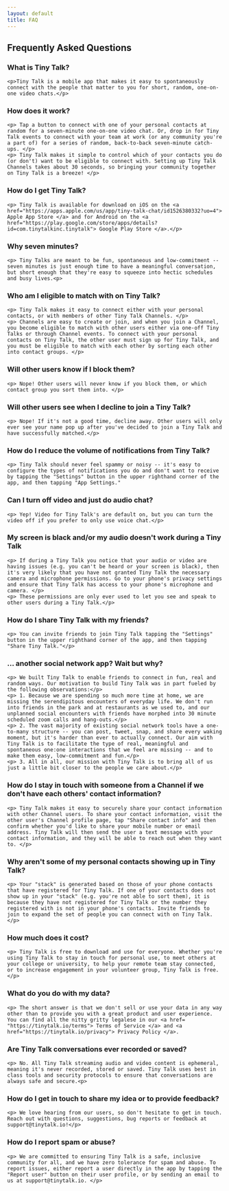 ```yaml
---
layout: default
title: FAQ
---
```


<div class="internal">

  <h2>Frequently Asked Questions</h2>

  <h3> What is Tiny Talk? </h3>

    <p>Tiny Talk is a mobile app that makes it easy to spontaneously connect with the people that matter to you for short, random, one-on-one video chats.</p>

  <h3> How does it work? </h3>

    <p> Tap a button to connect with one of your personal contacts at random for a seven-minute one-on-one video chat. Or, drop in for Tiny Talk events to connect with your team at work (or any community you're a part of) for a series of random, back-to-back seven-minute catch-ups. </p>
    <p> Tiny Talk makes it simple to control which of your contacts you do (or don't) want to be eligible to connect with. Setting up Tiny Talk Channels takes about 30 seconds, so bringing your community together on Tiny Talk is a breeze! </p>

  <h3> How do I get Tiny Talk? </h3>

    <p> Tiny Talk is available for download on iOS on the <a href="https://apps.apple.com/us/app/tiny-talk-chat/id1526380332?uo=4"> Apple App Store </a> and for Android on the <a href="https://play.google.com/store/apps/details?id=com.tinytalkinc.tinytalk"> Google Play Store </a>.</p>

  <h3> Why seven minutes? </h3>

    <p> Tiny Talks are meant to be fun, spontaneous and low-commitment -- seven minutes is just enough time to have a meaningful conversation, but short enough that they're easy to squeeze into hectic schedules and busy lives.<p>

  <h3> Who am I eligible to match with on Tiny Talk? </h3>

    <p> Tiny Talk makes it easy to connect either with your personal contacts, or with members of other Tiny Talk Channels. </p>
    <p> Channels are easy to create or join, and when you join a Channel, you become eligible to match with other users either via one-off Tiny Talks or through Channel events. To connect with your personal contacts on Tiny Talk, the other user must sign up for Tiny Talk, and you must be eligible to match with each other by sorting each other into contact groups. </p>

  <h3> Will other users know if I block them? </h3>

    <p> Nope! Other users will never know if you block them, or which contact group you sort them into. </p>

  <h3> Will other users see when I decline to join a Tiny Talk? </h3>

    <p> Nope! If it's not a good time, decline away. Other users will only ever see your name pop up after you've decided to join a Tiny Talk and have successfully matched.</p>

  <h3> How do I reduce the volume of notifications from Tiny Talk? </h3>

    <p> Tiny Talk should never feel spammy or noisy -- it's easy to configure the types of notifications you do and don't want to receive by tapping the "Settings" button in the upper righthand corner of the app, and then tapping "App Settings."

  <h3> Can I turn off video and just do audio chat? </h3>

    <p> Yep! Video for Tiny Talk's are default on, but you can turn the video off if you prefer to only use voice chat.</p>

  <h3> My screen is black and/or my audio doesn't work during a Tiny Talk </h3>

    <p> If during a Tiny Talk you notice that your audio or video are having issues (e.g. you can't be heard or your screen is black), then it's very likely that you have not granted Tiny Talk the necessary camera and microphone permissions. Go to your phone's privacy settings and ensure that Tiny Talk has access to your phone's microphone and camera. </p>
    <p> These permissions are only ever used to let you see and speak to other users during a Tiny Talk.</p>

  <h3> How do I share Tiny Talk with my friends? </h3>

    <p> You can invite friends to join Tiny Talk tapping the "Settings" button in the upper righthand corner of the app, and then tapping "Share Tiny Talk."</p>

  <h3> ... another social network app? Wait but why? </h3>

    <p> We built Tiny Talk to enable friends to connect in fun, real and random ways. Our motivation to build Tiny Talk was in part fueled by the following observations:</p>
    <p> 1. Because we are spending so much more time at home, we are missing the serendipitous encounters of everyday life. We don't run into friends in the park and at restaurants as we used to, and our unplanned social encounters with friends have morphed into 30 minute scheduled zoom calls and hang-outs.</p>
    <p> 2. The vast majority of existing social network tools have a one-to-many structure -- you can post, tweet, snap, and share every waking moment, but it's harder than ever to actually connect. Our aim with Tiny Talk is to facilitate the type of real, meaningful and spontaneous one:one interactions that we feel are missing -- and to make them easy, low-commitment and fun.</p>
    <p> 3. All in all, our mission with Tiny Talk is to bring all of us just a little bit closer to the people we care about.</p>

  <h3> How do I stay in touch with someone from a Channel if we don't have each others' contact information? </h3>

    <p> Tiny Talk makes it easy to securely share your contact information with other Channel users. To share your contact information, visit the other user's Channel profile page, tap "Share contact info" and then confirm whether you'd like to share your mobile number or email address. Tiny Talk will then send the user a text message with your contact information, and they will be able to reach out when they want to. </p>

  <h3> Why aren't some of my personal contacts showing up in Tiny Talk? </h3>

    <p> Your "stack" is generated based on those of your phone contacts that have registered for Tiny Talk. If one of your contacts does not show up in your "stack" (e.g. you're not able to sort them), it is because they have not registered for Tiny Talk or the number they registered with is not in your phone's contacts. Invite friends to join to expand the set of people you can connect with on Tiny Talk.</p>

  <h3> How much does it cost? </h3>

    <p> Tiny Talk is free to download and use for everyone. Whether you're using Tiny Talk to stay in touch for personal use, to meet others at your college or university, to help your remote team stay connected, or to increase engagement in your volunteer group, Tiny Talk is free.</p>

  <h3> What do you do with my data? </h3>

    <p> The short answer is that we don't sell or use your data in any way other than to provide you with a great product and user experience. You can find all the nitty gritty legalese in our <a href= "https://tinytalk.io/terms"> Terms of Service </a> and <a href="https://tinytalk.io/privacy"> Privacy Policy </a>.

  <h3> Are Tiny Talk conversations ever recorded or saved? </h3>

    <p> No. All Tiny Talk streaming audio and video content is ephemeral, meaning it's never recorded, stored or saved. Tiny Talk uses best in class tools and security protocols to ensure that conversations are always safe and secure.<p>

  <h3> How do I get in touch to share my idea or to provide feedback? </h3>

    <p> We love hearing from our users, so don't hesitate to get in touch. Reach out with questions, suggestions, bug reports or feedback at support@tinytalk.io!</p>

  <h3> How do I report spam or abuse? </h3>

    <p> We are committed to ensuring Tiny Talk is a safe, inclusive community for all, and we have zero tolerance for spam and abuse. To report issues, either report a user directly in the app by tapping the "Report user" button on their user profile, or by sending an email to us at support@tinytalk.io. </p>
